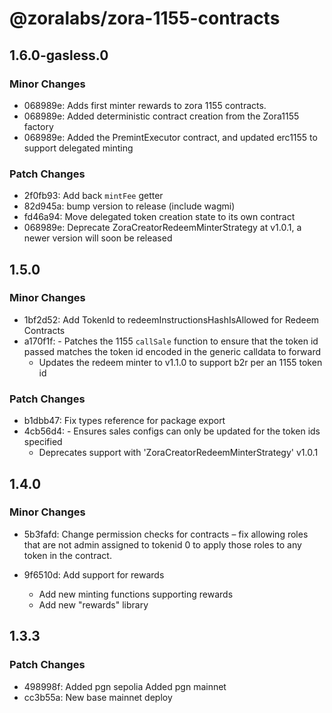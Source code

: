 # @zoralabs/zora-1155-contracts

## 1.6.0-gasless.0

### Minor Changes

- 068989e: Adds first minter rewards to zora 1155 contracts.
- 068989e: Added deterministic contract creation from the Zora1155 factory
- 068989e: Added the PremintExecutor contract, and updated erc1155 to support delegated minting

### Patch Changes

- 2f0fb93: Add back `mintFee` getter
- 82d945a: bump version to release (include wagmi)
- fd46a94: Move delegated token creation state to its own contract
- 068989e: Deprecate ZoraCreatorRedeemMinterStrategy at v1.0.1, a newer version will soon be released

## 1.5.0

### Minor Changes

- 1bf2d52: Add TokenId to redeemInstructionsHashIsAllowed for Redeem Contracts
- a170f1f: - Patches the 1155 `callSale` function to ensure that the token id passed matches the token id encoded in the generic calldata to forward
  - Updates the redeem minter to v1.1.0 to support b2r per an 1155 token id

### Patch Changes

- b1dbb47: Fix types reference for package export
- 4cb56d4: - Ensures sales configs can only be updated for the token ids specified
  - Deprecates support with 'ZoraCreatorRedeemMinterStrategy' v1.0.1

## 1.4.0

### Minor Changes

- 5b3fafd: Change permission checks for contracts – fix allowing roles that are not admin assigned to tokenid 0 to apply those roles to any token in the contract.
- 9f6510d: Add support for rewards

  - Add new minting functions supporting rewards
  - Add new "rewards" library

## 1.3.3

### Patch Changes

- 498998f: Added pgn sepolia
  Added pgn mainnet
- cc3b55a: New base mainnet deploy
